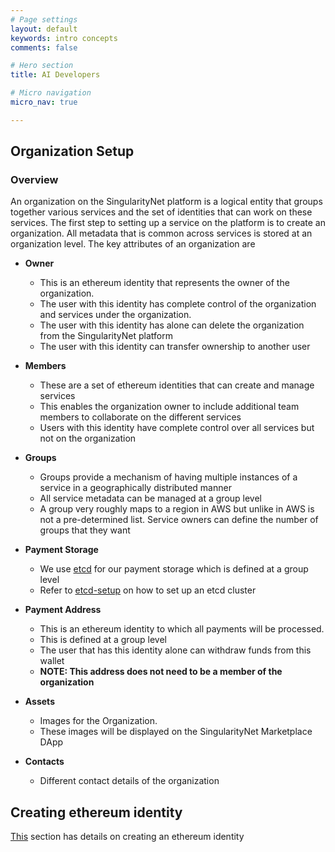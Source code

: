 ```yaml
---
# Page settings
layout: default
keywords: intro concepts
comments: false

# Hero section
title: AI Developers

# Micro navigation
micro_nav: true

---
```

## Organization Setup

### Overview

An organization on the SingularityNet platform is a logical entity that groups together various services and the set of identities that can work on these services. The first step to setting up a service on the platform is to create an organization. All metadata that is common across services is stored at an organization level.
The key attributes of an organization are
* **Owner** 
    - This is an ethereum identity that represents the owner of the organization. 
    - The user with this identity has complete control of the organization and services under the organization. 
    - The user with this identity has alone can delete the organization from the SingularityNet platform
    - The user with this identity can transfer ownership to another user

* **Members** 
    - These are a set of ethereum identities that can create and manage services
    - This enables the organization owner to include additional team members to collaborate on the different services
    - Users with this identity have complete control over all services but not on the organization

* **Groups**
    - Groups provide a mechanism of having multiple instances of a service in a geographically distributed manner
    - All service metadata can be managed at a group level
    - A group very roughly maps to a region in AWS but unlike in AWS is not a pre-determined list. Service owners can define the number of groups that they want


* **Payment Storage**
    - We use [etcd](etcd) for our payment storage which is defined at a group level
    - Refer to [etcd-setup](etcdsetup) on how to set up an etcd cluster

* **Payment Address**
    - This is an ethereum identity to which all payments will be processed.
    - This is defined at a group level
    - The user that has this identity alone can withdraw funds from this wallet
    - **NOTE: This address does not need to be a member of the organization**

* **Assets**
    - Images for the Organization. 
    - These images will be displayed on the SingularityNet Marketplace DApp

* **Contacts**
    - Different contact details of the organization

## Creating ethereum identity

[This](../ethereum-identity) section has details on creating an ethereum identity

